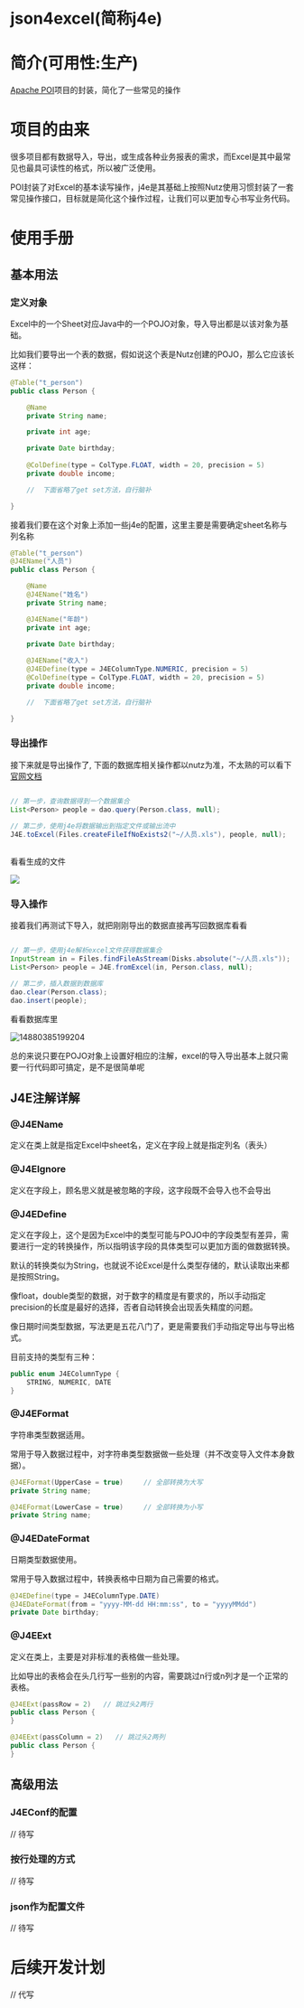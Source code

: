 json4excel(简称j4e)
==================================

简介(可用性:生产)
==================================

[Apache POI](https://poi.apache.org/)项目的封装，简化了一些常见的操作

# 项目的由来

很多项目都有数据导入，导出，或生成各种业务报表的需求，而Excel是其中最常见也最具可读性的格式，所以被广泛使用。

POI封装了对Excel的基本读写操作，j4e是其基础上按照Nutz使用习惯封装了一套常见操作接口，目标就是简化这个操作过程，让我们可以更加专心书写业务代码。


# 使用手册

## 基本用法

### 定义对象

Excel中的一个Sheet对应Java中的一个POJO对象，导入导出都是以该对象为基础。

比如我们要导出一个表的数据，假如说这个表是Nutz创建的POJO，那么它应该长这样：

```java
@Table("t_person")
public class Person {

    @Name
    private String name;

    private int age;

    private Date birthday;
    
    @ColDefine(type = ColType.FLOAT, width = 20, precision = 5)
    private double income;

    //  下面省略了get set方法，自行脑补

}

```

接着我们要在这个对象上添加一些j4e的配置，这里主要是需要确定sheet名称与列名称

```java
@Table("t_person")
@J4EName("人员")
public class Person {

    @Name
    @J4EName("姓名")
    private String name;

    @J4EName("年龄")
    private int age;

    private Date birthday;
    
    @J4EName("收入")
    @J4EDefine(type = J4EColumnType.NUMERIC, precision = 5)
    @ColDefine(type = ColType.FLOAT, width = 20, precision = 5)
    private double income;

    //  下面省略了get set方法，自行脑补

}
```

### 导出操作

接下来就是导出操作了, 下面的数据库相关操作都以nutz为准，不太熟的可以看下[官网文档](https://nutzam.com/core/dao/hello.html)

```java

// 第一步，查询数据得到一个数据集合
List<Person> people = dao.query(Person.class, null);  
 
// 第二步，使用j4e将数据输出到指定文件或输出流中
J4E.toExcel(Files.createFileIfNoExists2("~/人员.xls"), people, null);  
   
```
看看生成的文件

![](media/14880389482305.jpg)


### 导入操作

接着我们再测试下导入，就把刚刚导出的数据直接再写回数据库看看

```java

// 第一步，使用j4e解析excel文件获得数据集合
InputStream in = Files.findFileAsStream(Disks.absolute("~/人员.xls"));
List<Person> people = J4E.fromExcel(in, Person.class, null);

// 第二步，插入数据到数据库
dao.clear(Person.class); 
dao.insert(people);

```
看看数据库里

![14880385199204](media/14880385199204.jpg)



总的来说只要在POJO对象上设置好相应的注解，excel的导入导出基本上就只需要一行代码即可搞定，是不是很简单呢


## J4E注解详解

### @J4EName

定义在类上就是指定Excel中sheet名，定义在字段上就是指定列名（表头）

### @J4EIgnore

定义在字段上，顾名思义就是被忽略的字段，这字段既不会导入也不会导出

### @J4EDefine

定义在字段上，这个是因为Excel中的类型可能与POJO中的字段类型有差异，需要进行一定的转换操作，所以指明该字段的具体类型可以更加方面的做数据转换。

默认的转换类似为String，也就说不论Excel是什么类型存储的，默认读取出来都是按照String。

像float，double类型的数据，对于数字的精度是有要求的，所以手动指定precision的长度是最好的选择，否者自动转换会出现丢失精度的问题。

像日期时间类型数据，写法更是五花八门了，更是需要我们手动指定导出与导出格式。

目前支持的类型有三种：

```java
public enum J4EColumnType {
    STRING, NUMERIC, DATE
}
```

### @J4EFormat

字符串类型数据适用。

常用于导入数据过程中，对字符串类型数据做一些处理（并不改变导入文件本身数据）。

```java
@J4EFormat(UpperCase = true)     // 全部转换为大写
private String name;
```

```java
@J4EFormat(LowerCase = true)     // 全部转换为小写
private String name;
```

### @J4EDateFormat

日期类型数据使用。

常用于导入数据过程中，转换表格中日期为自己需要的格式。

```java
@J4EDefine(type = J4EColumnType.DATE)
@J4EDateFormat(from = "yyyy-MM-dd HH:mm:ss", to = "yyyyMMdd")
private Date birthday;
```


### @J4EExt

定义在类上，主要是对非标准的表格做一些处理。

比如导出的表格会在头几行写一些别的内容，需要跳过n行或n列才是一个正常的表格。

```java
@J4EExt(passRow = 2)   // 跳过头2两行
public class Person { 
}
```

```java
@J4EExt(passColumn = 2)   // 跳过头2两列
public class Person { 
}
```

## 高级用法

### J4EConf的配置

// 待写

### 按行处理的方式

// 待写

### json作为配置文件

// 待写

# 后续开发计划

// 代写


